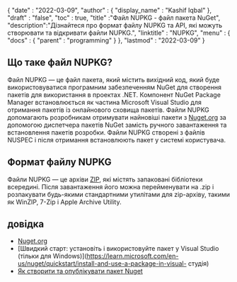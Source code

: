 {
  "date" : "2022-03-09",
  "author" : {
    "display_name" : "Kashif Iqbal"
},
  "draft" : "false",
  "toc" : true,
  "title" :"Файл NUPKG - файл пакета NuGet",
  "description":"Дізнайтеся про формат файлу NUPKG та API, які можуть створювати та відкривати файли NUPKG.",
  "linktitle" : "NUPKG",
  "menu" : {
    "docs" : {
      "parent" : "programming"
}
},
  "lastmod" : "2022-03-09"
}

## Що таке файл NUPKG?

Файл NUPKG — це файл пакета, який містить вихідний код, який буде використовуватися програмним забезпеченням NuGet для створення пакетів для використання в проектах .NET. Компонент NuGet Package Manager встановлюється як частина Microsoft Visual Studio для отримання пакетів із онлайнового сховища пакетів. Файли NUPKG допомагають розробникам отримувати найновіші пакети з [Nuget.org](https://nuget.org) за допомогою диспетчера пакетів NuGet замість ручного завантаження та встановлення пакетів розробки. Файли NUPKG створені з файлів NUSPEC і після отримання встановлюють пакет у системі користувача.

## Формат файлу NUPKG

Файли NUPKG — це архіви [ZIP](/uk/compression/zip/), які містять запаковані бібліотеки всередині. Після завантаження його можна перейменувати на .zip і розпакувати будь-якими стандартними утилітами для zip-архіву, такими як WinZIP, 7-Zip і Apple Archive Utility.

## довідка

* [Nuget.org](https://nuget.org)
* [Швидкий старт: установіть і використовуйте пакет у Visual Studio (тільки для Windows)](https://learn.microsoft.com/en-us/nuget/quickstart/install-and-use-a-package-in-visual- студія)
* [Як створити та опублікувати пакет Nuget](https://learn.microsoft.com/en-us/nuget/quickstart/create-and-publish-a-package-using-visual-studio?tabs=netcore-cli)

